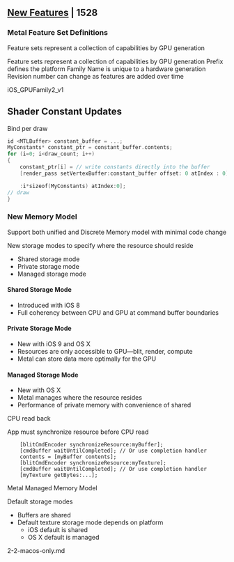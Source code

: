 
## [New Features](2-new-features.md) | 1528


### Metal Feature Set Definitions

Feature sets represent a collection of capabilities by GPU generation


Feature sets represent a collection of capabilities by GPU generation
Prefix defines the platform
Family Name is unique to a hardware generation
Revision number can change as features are added over time


iOS_GPUFamily2_v1


## Shader Constant Updates


Bind per draw

```swift
id <MTLBuffer> constant_buffer = ...;
MyConstants* constant_ptr = constant_buffer.contents;
for (i=0; i<draw_count; i++)
{
    constant_ptr[i] = // write constants directly into the buffer
    [render_pass setVertexBuffer:constant_buffer offset: 0 atIndex : 0];

    :i*sizeof(MyConstants) atIndex:0];
// draw
}
```


### New Memory Model

Support both unified and Discrete Memory model with minimal code change

New storage modes to specify where the resource should reside

- Shared storage mode
- Private storage mode
- Managed storage mode


#### Shared Storage Mode

- Introduced with iOS 8
- Full coherency between CPU and GPU at command buffer boundaries


#### Private Storage Mode

- New with iOS 9 and OS X
- Resources are only accessible to GPU—blit, render, compute
- Metal can store data more optimally for the GPU

#### Managed Storage Mode

- New with OS X
- Metal manages where the resource resides
- Performance of private memory with convenience of shared




CPU read back

App must synchronize resource before CPU read

```objc
    [blitCmdEncoder synchronizeResource:myBuffer];
    [cmdBuffer waitUntilCompleted]; // Or use completion handler
    contents = [myBuffer contents];
    [blitCmdEncoder synchronizeResource:myTexture];
    [cmdBuffer waitUntilCompleted]; // Or use completion handler
    [myTexture getBytes:...];
```

Metal Managed Memory Model

Default storage modes

- Buffers are shared
- Default texture storage mode depends on platform
  - iOS default is shared
  - OS X default is managed


2-2-macos-only.md
